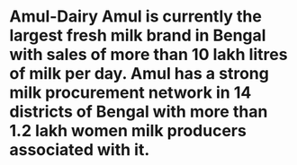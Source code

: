 # Amul-Dairy Amul is currently the largest fresh milk brand in Bengal with sales of more than 10 lakh litres of milk per day. Amul has a strong milk procurement network in 14 districts of Bengal with more than 1.2 lakh women milk producers associated with it.
